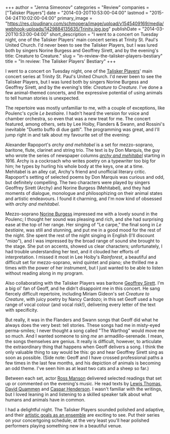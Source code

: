 +++
author = "Jenna Simeonov"
categories = "Review"
companies = ["Talisker Players"]
date = "2014-03-20T10:53:00-04:00"
lastmod = "2015-04-24T10:02:00-04:00"
primary_image = "https://res.cloudinary.com/schmopera/image/upload/v1545409169/media/webhook-uploads/1429884135635/Trinity.jpg.jpg"
publishDate = "2014-03-20T10:53:00-04:00"
short_description = "I went to a concert on Tuesday night, one of the Talisker Players&#039; main concert series at Trinity St. Paul&#039;s United Church. I&#039;d never been to see the Talisker Players, but I was lured both by singers Norine Burgess and Geoffrey Sirett, and by the evening&#039;s title: Creature to Creature."
slug = "in-review-the-talisker-players-bestiary"
title = "In review: The Talisker Players&#039; Bestiary"
+++

I went to a concert on Tuesday night, one of the [Talisker Players](http://www.taliskerplayers.ca/aboutUs.html)' main concert series at Trinity St. Paul's United Church. I'd never been to see the Talisker Players, but I was lured both by singers Norine Burgess and Geoffrey Sirett, and by the evening's title: _Creature to Creature_. I've done a few animal-themed concerts, and the expressive potential of using animals to tell human stories is unexpected.

The repertoire was mostly unfamiliar to me, with a couple of exceptions, like Poulenc's cycle _Le bestiaire._ I hadn't heard the version for voice and chamber orchestra, so even that was a new treat for me. The concert featured, among others, sets by Lee Hoiby, Flanders & Swann, and Rossini's inevitable "Duetto buffo di due gatti". The programming was great, and I'll jump right in and talk about my favourite set of the evening:

Alexander Rapoport's _archy and mehitabel_ is a set for mezzo-soprano, baritone, flute, clarinet and string trio. The text is by Don Marquis, the guy who wrote the series of newspaper columns [_archy and mehitabel_](http://donmarquis.com/archy-and-mehitabel) starting in 1916\. Archy is a cockroach who writes poetry on a typewriter too big for him; he types by hurling his whole body at the keys, one at a time. Mehitabel is an alley cat, Archy's friend and unofficial literary critic. Rapoport's setting of selected poems by Don Marquis was curious and odd, but definitely compelling. The two characters were played by singers Geoffrey Sirett (Archy) and Norine Burgess (Mehitabel), and they had moments of dialogue, monologue and philosophizing on their animal states and artistic endeavours. I found it charming, and I'm now kind of obsessed with _archy and mehitabel_.

Mezzo-soprano [Norine Burgess](http://www.norineburgess.com/) impressed me with a lovely sound in the Poulenc; I thought her sound was pleasing and rich, and she had surprising ease at the top of her range. Her singing of "Le carpe," the final song in _Le bestiaire_, was still and stunning, and put me in a good mood for the rest of the night. She spent the rest of the night singing in English (I'll discount "_miao_"), and I was impressed by the broad range of sound she brought to the stage. She put on accents, showed us clear characters; unfortunately, I had trouble understanding her text, and it clouded her efforts of interpretation. I missed it most in Lee Hoiby's _Rainforest_, a beautiful and difficult set for mezzo-soprano, wind quintet and piano; she thrilled me a times with the power of her instrument, but I just wanted to be able to listen without reading along in my program.

Also collaborating with the Talisker Players was baritone [Geoffrey Sirett](http://www.geoffreysirett.com/). I'm a big ol' fan of Geoff, and he didn't disappoint me in this concert. He sang fiercely difficult repertoire, including Miriam Gideon's set _Creature to Creature_, with juicy poetry by Nancy Cardozo; in this set Geoff used a huge range of vocal colour (and vocal risk!), delivering every letter of the text with specificity.

But really, it was in the Flanders and Swann songs that Geoff did what he always does the very best: tell stories. These songs had me in misty-eyed perma-smiles; I never thought a song called "The Warthog" would move me so much. And I wanted someone to sing _me_ an armadillo-serenade. I mean, the songs themselves are genius. It really is difficult, however, to articulate the extraordinary thing that happens when Geoff delivers a song. I think the only valuable thing to say would be this: go and hear Geoffrey Sirett sing as soon as possible. (Side note: Geoff and I have crossed professional paths a few times in the last few months, and his depiction of animals is becoming an odd theme. I've seen him as at least two cats and a sheep so far.)

Between each set, actor [Ross Manson](http://volcano.ca/company_news/company_staffboard.php) delivered selected readings that set up or commented on the evening's music. He read texts by [Lewis Thomas](http://en.wikipedia.org/wiki/Lewis_Thomas), [David Quammen](http://www.davidquammen.com/) and [Caspar Henderson](http://en.wikipedia.org/wiki/Caspar_Henderson). I wasn't familiar with the writings, but I loved leaning in and listening to a skilled speaker talk about what humans and animals have in common.

I had a delightful night. The Talisker Players sounded polished and adaptive, and their [artistic goals as an ensemble](http://www.taliskerplayers.ca/aboutUs.html) are exciting to see. Put their series on your concertgoing schedule; at the very least you'll hear polished performers playing something new in a beautiful venue.
